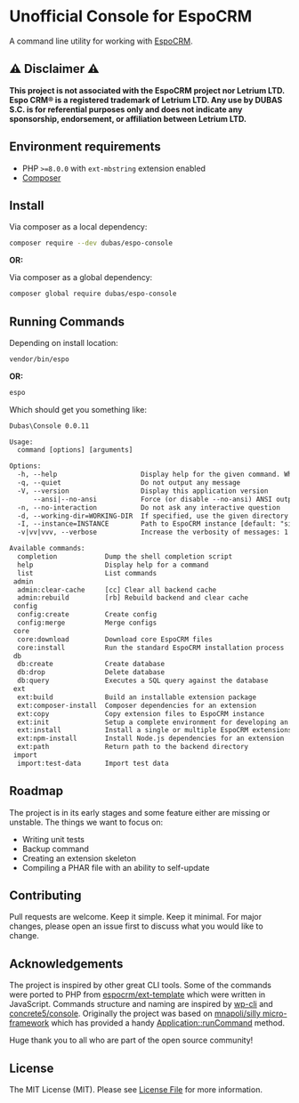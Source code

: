 # Unofficial Console for EspoCRM

A command line utility for working with [EspoCRM](https://github.com/espocrm/espocrm).

## ⚠️ Disclaimer ⚠️

**This project is not associated with the EspoCRM project nor Letrium LTD. Espo CRM® is a registered trademark of Letrium LTD. Any use by DUBAS S.C. is for referential purposes only and does not indicate any sponsorship, endorsement, or affiliation between Letrium LTD.**

## Environment requirements

* PHP `>=8.0.0` with `ext-mbstring` extension enabled
* [Composer](https://getcomposer.org/)

## Install

Via composer as a local dependency:

``` bash
composer require --dev dubas/espo-console
```

**OR:**

Via composer as a global dependency:

``` bash
composer global require dubas/espo-console
```

## Running Commands

Depending on install location:

```bash
vendor/bin/espo
```

**OR:**

```bash
espo
```

Which should get you something like:

```diff
Dubas\Console 0.0.11

Usage:
  command [options] [arguments]

Options:
  -h, --help                     Display help for the given command. When no command is given display help for the list command
  -q, --quiet                    Do not output any message
  -V, --version                  Display this application version
      --ansi|--no-ansi           Force (or disable --no-ansi) ANSI output
  -n, --no-interaction           Do not ask any interactive question
  -d, --working-dir=WORKING-DIR  If specified, use the given directory as working directory [default: "/var/www/default"]
  -I, --instance=INSTANCE        Path to EspoCRM instance [default: "site"]
  -v|vv|vvv, --verbose           Increase the verbosity of messages: 1 for normal output, 2 for more verbose output and 3 for debug

Available commands:
  completion            Dump the shell completion script
  help                  Display help for a command
  list                  List commands
 admin
  admin:clear-cache     [cc] Clear all backend cache
  admin:rebuild         [rb] Rebuild backend and clear cache
 config
  config:create         Create config
  config:merge          Merge configs
 core
  core:download         Download core EspoCRM files
  core:install          Run the standard EspoCRM installation process
 db
  db:create             Create database
  db:drop               Delete database
  db:query              Executes a SQL query against the database
 ext
  ext:build             Build an installable extension package
  ext:composer-install  Composer dependencies for an extension
  ext:copy              Copy extension files to EspoCRM instance
  ext:init              Setup a complete environment for developing an extension
  ext:install           Install a single or multiple EspoCRM extensions
  ext:npm-install       Install Node.js dependencies for an extension
  ext:path              Return path to the backend directory
 import
  import:test-data      Import test data
```

## Roadmap

The project is in its early stages and some feature either are missing or unstable. The things we want to focus on:

* Writing unit tests
* Backup command
* Creating an extension skeleton
* Compiling a PHAR file with an ability to self-update

## Contributing

Pull requests are welcome. Keep it simple. Keep it minimal. For major changes, please open an issue first to discuss what you would like to change.

## Acknowledgements

The project is inspired by other great CLI tools. Some of the commands were ported to PHP from [espocrm/ext-template](https://github.com/espocrm/ext-template) which were written in JavaScript. Commands structure and naming are inspired by [wp-cli](https://github.com/wp-cli/wp-cli) and [concrete5/console](https://github.com/concretecms/console). Originally the project was based on [mnapoli/silly micro-framework](https://github.com/mnapoli/silly) which has provided a handy [Application::runCommand](https://github.com/mnapoli/silly/blob/1.8.0/src/Application.php#L165) method.

Huge thank you to all who are part of the open source community!

## License

The MIT License (MIT). Please see [License File](LICENSE) for more information.
